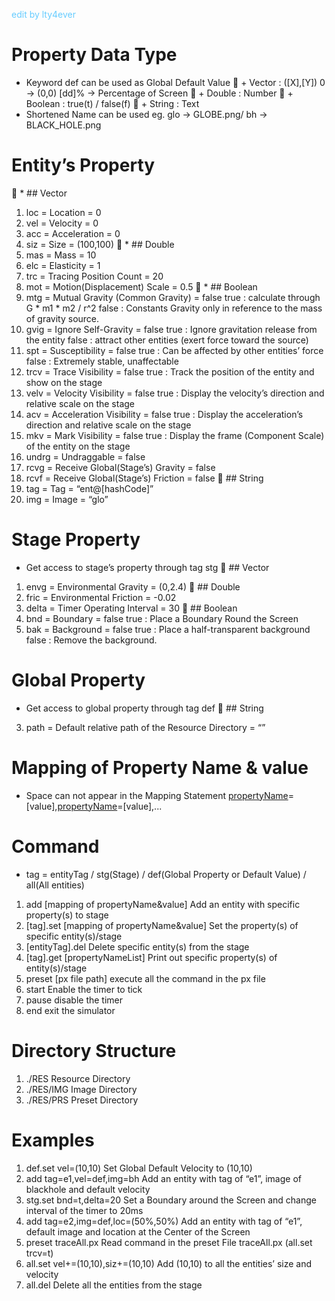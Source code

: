 <font color=#66ccff>edit by lty4ever</font>
# Property Data Type
* Keyword def can be used as Global Default Value
	+ Vector : ([X],[Y])   0 -> (0,0) 	[dd]% -> Percentage of Screen
	+ Double : Number
	+ Boolean : true(t) / false(f)
	+ String : Text
* Shortened Name can be used eg. glo -> GLOBE.png/ bh -> BLACK_HOLE.png
# Entity’s Property
	* ## Vector
1.	loc = Location = 0
2.	vel = Velocity = 0
3.	acc = Acceleration = 0
4.	siz = Size = (100,100)
	* ## Double
1.	mas = Mass = 10
2.	elc = Elasticity = 1
3.	trc = Tracing Position Count = 20
4.	mot = Motion(Displacement) Scale = 0.5
	* ## Boolean
1.	mtg = Mutual Gravity (Common Gravity) = false
    true : calculate through G * m1 * m2 / r^2
    false : Constants Gravity only in reference to the mass of gravity source.
2.	gvig = Ignore Self-Gravity = false
    true : Ignore gravitation release from the entity
    false : attract other entities (exert force toward the source)
3.	spt = Susceptibility = false
    true : Can be affected by other entities’ force
    false : Extremely stable, unaffectable
4.	trcv = Trace Visibility = false
    true : Track the position of the entity and show on the stage
5.	velv = Velocity Visibility = false
    true : Display the velocity’s direction and relative scale on the stage
6.	acv = Acceleration Visibility = false
    true : Display the acceleration’s direction and relative scale on the stage
7.	mkv = Mark Visibility = false
    true : Display the frame (Component Scale) of the entity on the stage
8.	undrg = Undraggable = false
9.	rcvg = Receive Global(Stage’s) Gravity = false
10.	rcvf = Receive Global(Stage’s) Friction = false
	## String
1.	tag = Tag = “ent@[hashCode]”
2.	img = Image = “glo”
# Stage Property
* Get access to stage’s property through tag stg
	## Vector
1.	envg = Environmental Gravity = (0,2.4)
	## Double
1.	fric = Environmental Friction = -0.02
2.	delta = Timer Operating Interval = 30
	## Boolean
1.	bnd = Boundary = false
    true : Place a Boundary Round the Screen
2.	bak = Background = false
    true : Place a half-transparent background
    false : Remove the background.
# Global Property
* Get access to global property through tag def
	## String
3.	path = Default relative path of the Resource Directory = “”
# Mapping of Property Name & value
* Space can not appear in the Mapping Statement
[propertyName](+)=[value],[propertyName](+)=[value],...
# Command
* tag = entityTag / stg(Stage) / def(Global Property or Default Value) / all(All entities)
1.	add [mapping of propertyName&value]
    Add an entity with specific property(s) to stage
2.	[tag].set [mapping of propertyName&value]
    Set the property(s) of specific entity(s)/stage
3.	[entityTag].del
    Delete specific entity(s) from the stage
4.	[tag].get [propertyNameList]
    Print out specific property(s) of entity(s)/stage
5.	preset [px file path]
    execute all the command in the px file
6.	start
    Enable the timer to tick
7.	pause
    disable the timer
8.	end
    exit the simulator

# Directory Structure
1.	./RES
    Resource Directory
2.	./RES/IMG
    Image Directory
3.	./RES/PRS
    Preset Directory

# Examples
1. def.set vel=(10,10)
   Set Global Default Velocity to (10,10)
2. add tag=e1,vel=def,img=bh
   Add an entity with tag of “e1”, image of blackhole and default velocity
3. stg.set bnd=t,delta=20
   Set a Boundary around the Screen and change interval of the timer to 20ms
4. add tag=e2,img=def,loc=(50%,50%)
   Add an entity with tag of “e1”, default image and location at the Center of the Screen
5. preset traceAll.px
   Read command in the preset File traceAll.px (all.set trcv=t)
6. all.set vel+=(10,10),siz+=(10,10)
   Add (10,10) to all the entities’ size and velocity
7. all.del
   Delete all the entities from the stage




